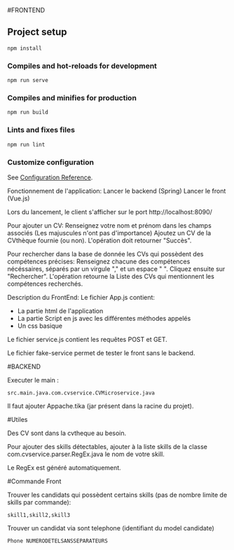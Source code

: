#FRONTEND

## Project setup
```
npm install
```

### Compiles and hot-reloads for development
```
npm run serve
```

### Compiles and minifies for production
```
npm run build
```

### Lints and fixes files
```
npm run lint
```

### Customize configuration
See [Configuration Reference](https://cli.vuejs.org/config/).

Fonctionnement de l'application:
Lancer le backend (Spring)
Lancer le front (Vue.js)

Lors du lancement, le client s'afficher sur le port http://localhost:8090/

Pour ajouter un CV:
Renseignez votre nom et prénom dans les champs associés (Les majuscules n'ont pas d'importance)
Ajoutez un CV de la CVthèque fournie (ou non).
L'opération doit retourner "Succès".

Pour rechercher dans la base de donnée les CVs qui possèdent des compétences précises:
Renseignez chacune des compétences nécéssaires, séparés par un virgule "," et un espace " ".
Cliquez ensuite sur "Rechercher".
L'opération retourne la Liste des CVs qui mentionnent les compétences recherchés. 


Description du FrontEnd:
Le fichier App.js contient:
- La partie html de l'application
- La partie Script en js avec les différentes méthodes appelés
- Un css basique

Le fichier service.js contient les requêtes POST et GET.

Le fichier fake-service permet de tester le front sans le backend. 

#BACKEND

Executer le main : 
```
src.main.java.com.cvservice.CVMicroservice.java
```

Il faut ajouter Appache.tika (jar présent dans la racine du projet).


#Utiles

Des CV sont dans la cvtheque au besoin.

Pour ajouter des skills détectables, ajouter à la liste skills de la classe com.cvservice.parser.RegEx.java le nom de votre skill.

Le RegEx est généré automatiquement.

#Commande Front

Trouver les candidats qui possèdent certains skills (pas de nombre limite de skills par commande): 
```
skill1,skill2,skill3
```
Trouver un candidat via sont telephone (identifiant du model candidate)
```
Phone NUMERODETELSANSSEPARATEURS
```



